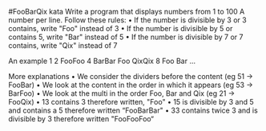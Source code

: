 #FooBarQix kata
Write a program that displays numbers from 1 to 100 A number per line. Follow these rules: • If the number is divisible by 3 or 3 contains, write "Foo" instead of 3 • If the number is divisible by 5 or contains 5, write "Bar" instead of 5 • If the number is divisible by 7 or 7 contains, write "Qix" instead of 7

An example 1 2 FooFoo 4 BarBar Foo QixQix 8 Foo Bar ...

More explanations • We consider the dividers before the content (eg 51 -> FooBar) • We look at the content in the order in which it appears (eg 53 -> BarFoo) • We look at the multi in the order Foo, Bar and Qix (eg 21 -> FooQix) • 13 contains 3 therefore written, "Foo" • 15 is divisible by 3 and 5 and contains a 5 therefore written “FooBarBar" • 33 contains twice 3 and is divisible by 3 therefore written "FooFooFoo“

